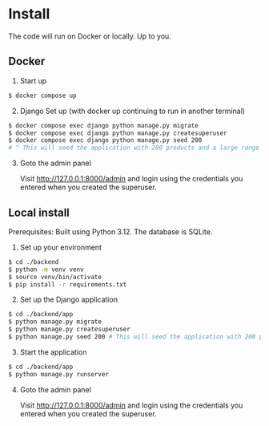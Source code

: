 

# Install

The code will run on Docker or locally. Up to you.

## Docker

1. Start up

```bash
$ docker compose up
```

2. Django Set up (with docker up continuing to run in another terminal)

```bash
$ docker compose exec django python manage.py migrate
$ docker compose exec django python manage.py createsuperuser
$ docker compose exec django python manage.py seed 200 
# ^ This will seed the application with 200 products and a large range of Trips and Bookings.
```

3. Goto the admin panel

   Visit <http://127.0.0.1:8000/admin> and login using the credentials you entered when you created the superuser.



## Local install

Prerequisites: Built using Python 3.12. The database is SQLite.

1. Set up your environment

```bash
$ cd ./backend
$ python -m venv venv
$ source venv/bin/activate
$ pip install -r requirements.txt
```

2. Set up the Django application

```bash
$ cd ./backend/app
$ python manage.py migrate
$ python manage.py createsuperuser
$ python manage.py seed 200 # This will seed the application with 200 products and a large range of Trips and Bookings.
```

3. Start the application

```bash
$ cd ./backend/app
$ python manage.py runserver
```

4. Goto the admin panel

   Visit <http://127.0.0.1:8000/admin> and login using the credentials you entered when you created the superuser.
